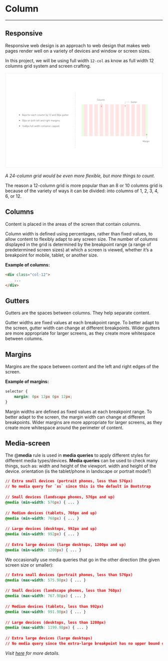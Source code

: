 # Column
------

## Responsive

Responsive web design is an approach to web design that makes web pages render well on a variety of devices and window or screen sizes.

In this project, we will be using full width `12-col` as know as full width 12 columns grid system and screen crafting.

![grid-system-desktop](_media/grid-system-desktop.jpg)

*A 24-column grid would be even more flexible, but more things to count.*

The reason a 12-column grid is more popular than an 8 or 10 columns grid is because of the variety of ways it can be divided: into columns of 1, 2, 3, 4, 6, or 12.

## Columns

Content is placed in the areas of the screen that contain columns.

Column width is defined using percentages, rather than fixed values, to allow content to flexibly adapt to any screen size. The number of columns displayed in the grid is determined by the breakpoint range (a range of predetermined screen sizes) at which a screen is viewed, whether it’s a breakpoint for mobile, tablet, or another size.

**Example of columns:**

```html
<div class="col-12">
    ...
</div>
```

## Gutters

Gutters are the spaces between columns. They help separate content.

Gutter widths are fixed values at each breakpoint range. To better adapt to the screen, gutter width can change at different breakpoints. Wider gutters are more appropriate for larger screens, as they create more whitespace between columns.

## Margins

Margins are the space between content and the left and right edges of the screen.

**Example of margins:**

```css
selector {
    margin: 0px 12px 0px 12px;
}
```

Margin widths are defined as fixed values at each breakpoint range. To better adapt to the screen, the margin width can change at different breakpoints. Wider margins are more appropriate for larger screens, as they create more whitespace around the perimeter of content.

## Media-screen

The @**media** rule is used in **media queries** to apply different styles for different media types/devices. **Media queries** can be used to check many things, such as: width and height of the viewport. width and height of the device. orientation (is the tablet/phone in landscape or portrait mode?)

```css
// Extra small devices (portrait phones, less than 576px)
// No media query for `xs` since this is the default in Bootstrap

// Small devices (landscape phones, 576px and up)
@media (min-width: 576px) { ... }

// Medium devices (tablets, 768px and up)
@media (min-width: 768px) { ... }

// Large devices (desktops, 992px and up)
@media (min-width: 992px) { ... }

// Extra large devices (large desktops, 1200px and up)
@media (min-width: 1200px) { ... }
```

We occasionally use media queries that go in the other direction (the given screen size or smaller):

```css
// Extra small devices (portrait phones, less than 576px)
@media (max-width: 575.98px) { ... }

// Small devices (landscape phones, less than 768px)
@media (max-width: 767.98px) { ... }

// Medium devices (tablets, less than 992px)
@media (max-width: 991.98px) { ... }

// Large devices (desktops, less than 1200px)
@media (max-width: 1199.98px) { ... }

// Extra large devices (large desktops)
// No media query since the extra-large breakpoint has no upper bound on its width
```

*Visit [here](https://getbootstrap.com/docs/4.3/layout/overview/) for more details.*